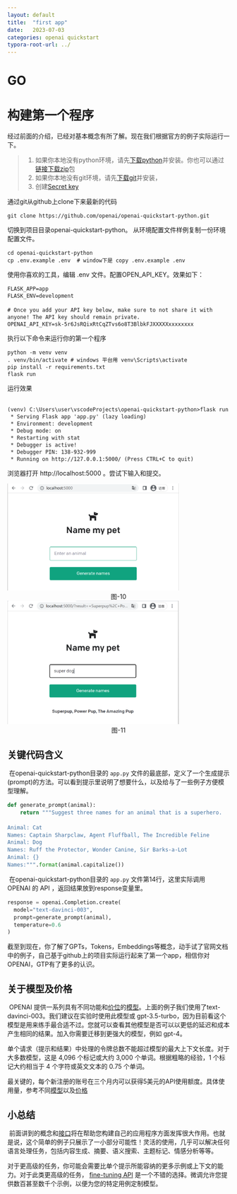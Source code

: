 ```yaml
---
layout: default
title:  "first app"
date:   2023-07-03
categories: openai quickstart	
typora-root-url: ../
---
```


# GO

# 构建第一个程序

​	经过前面的介绍，已经对基本概念有所了解。现在我们根据官方的例子实际运行一下。

> 1. 如果你本地没有python环境，请先[下载python](https://www.python.org/downloads/)并安装。你也可以通过[链接下载zip](https://github.com/openai/openai-quickstart-python/archive/refs/heads/master.zip)包
> 2. 如果你本地没有git环境，请先[下载git](https://git-scm.com/downloads)并安装，
> 3. 创建[Secret key](https://platform.openai.com/account/api-keys)

通过git从github上clone下来最新的代码

```shell
git clone https://github.com/openai/openai-quickstart-python.git
```

切换到项目目录openai-quickstart-python。 从环境配置文件样例复制一份环境配置文件。

```shell
cd openai-quickstart-python
cp .env.example .env  # window下是 copy .env.example .env
```

使用你喜欢的工具，编辑 .env 文件。配置OPEN_API_KEY。效果如下：

```properties
FLASK_APP=app
FLASK_ENV=development

# Once you add your API key below, make sure to not share it with anyone! The API key should remain private.
OPENAI_API_KEY=sk-5r6JsRQixRtCqZTvs6o8T3BlbkFJXXXXXxxxxxxxx
```

执行以下命令来运行你的第一个程序

```shell
python -m venv venv
. venv/bin/activate # windows 平台用 venv\Scripts\activate
pip install -r requirements.txt 
flask run
```

运行效果

```shell

(venv) C:\Users\user\vscodeProjects\openai-quickstart-python>flask run
 * Serving Flask app 'app.py' (lazy loading)
 * Environment: development
 * Debug mode: on
 * Restarting with stat
 * Debugger is active!
 * Debugger PIN: 138-932-999
 * Running on http://127.0.0.1:5000/ (Press CTRL+C to quit)	
```

浏览器打开 http://localhost:5000 。尝试下输入和提交。

<img src="/assets/images/quick-start-10.png" style="zoom:38%;FLO" />

<center>图-10</center>

<img src="/assets/images/quick-start-11.png" alt="10" style="zoom:38%;" />

<center>图-11</center>

## 关键代码含义

​	在openai-quickstart-python目录的 `app.py` 文件的最底部，定义了一个生成提示(prompt)的方法。可以看到提示里说明了想要什么，以及给与了一些例子方便模型理解。

```python
def generate_prompt(animal):
    return """Suggest three names for an animal that is a superhero.

Animal: Cat
Names: Captain Sharpclaw, Agent Fluffball, The Incredible Feline
Animal: Dog
Names: Ruff the Protector, Wonder Canine, Sir Barks-a-Lot
Animal: {}
Names:""".format(animal.capitalize())
```

​	在openai-quickstart-python目录的 `app.py` 文件第14行，这里实际调用 OPENAI 的 API ，返回结果放到response变量里。

```python
response = openai.Completion.create(
  model="text-davinci-003",
  prompt=generate_prompt(animal),
  temperature=0.6
)
```

​	截至到现在，你了解了GPTs，Tokens，Embeddings等概念，动手试了官网文档中的例子，自己基于github上的项目实际运行起来了第一个app，相信你对OPENAI，GTP有了更多的认识。

## 关于模型及价格

​	OPENAI 提供一系列具有不同功能和[价位](https://openai.com/pricing/)的[模型](https://platform.openai.com/docs/models)。上面的例子我们使用了text-davinci-003。我们建议在实验时使用此模型或 gpt-3.5-turbo，因为目前看这个模型是用来练手最合适不过。您就可以查看其他模型是否可以以更低的延迟和成本产生相同的结果。加入你需要迁移到更强大的模型，例如 gpt-4。

​	单个请求（提示和结果）中处理的令牌总数不能超过模型的最大上下文长度。对于大多数模型，这是 4,096 个标记或大约 3,000 个单词。根据粗略的经验，1 个标记大约相当于 4 个字符或英文文本的 0.75 个单词。

​	最关键的，每个新注册的账号在三个月内可以获得5美元的API使用额度。具体使用量，参考不同[模型](https://platform.openai.com/docs/models)以及[价格](https://openai.com/pricing/)

## 小总结

​	前面讲到的概念和[接口](https://platform.openai.com/docs/api-reference/completions)将在帮助您构建自己的应用程序方面发挥很大作用。也就是说，这个简单的例子只展示了一小部分可能性！灵活的使用，几乎可以解决任何语言处理任务，包括内容生成、摘要、语义搜索、主题标记、情感分析等等。

​	对于更高级的任务，你可能会需要比单个提示所能容纳的更多示例或上下文的能力。对于此类更高级的任务， [fine-tuning API](https://platform.openai.com/docs/guides/fine-tuning) 是一个不错的选择。微调允许您提供数百甚至数千个示例，以便为您的特定用例定制模型。
